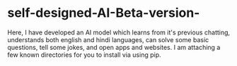 # self-designed-AI-Beta-version-
Here, I have developed an AI model which learns from it's previous chatting, understands both english and hindi languages, can solve some basic questions, tell some jokes, and open apps and websites. I am attaching a few known directories for you to install via using pip.
